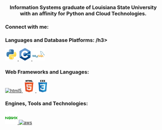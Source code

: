<h3 align="center">Information Systems graduate of Louisiana State University with an affinity for Python and Cloud Technologies.</h3>

<h3 align="left">Connect with me:</h3>
<p align="left">
</p>

<h3 align="left">Languages and Database Platforms: /h3>

<p align="left"> 

<a href="https://www.python.org" target="_blank" rel="noreferrer"> <img src="https://raw.githubusercontent.com/devicons/devicon/master/icons/python/python-original.svg" alt="python" width="40" height="40"/> </a> 
<a href="https://www.w3schools.com/cpp/" target="_blank" rel="noreferrer"> <img src="https://raw.githubusercontent.com/devicons/devicon/master/icons/cplusplus/cplusplus-original.svg" alt="cplusplus" width="40" height="40"/> </a>
<a href="https://www.mysql.com/" target="_blank" rel="noreferrer"> <img src="https://raw.githubusercontent.com/devicons/devicon/master/icons/mysql/mysql-original-wordmark.svg" alt="mysql" width="40" height="40"/> </a>

</p>

<p align="left"> 

<h3 align="left">Web Frameworks and Languages: </h3>

<a href="[https://www.w3.org/html/](https://flask.palletsprojects.com/)" target="_blank" rel="noreferrer"> <img src="https://cdn.jsdelivr.net/gh/devicons/devicon/icons/flask/flask-original-wordmark.svg" alt="html5" width="40 " height="40"/> </a>
<a href="https://www.w3.org/html/" target="_blank" rel="noreferrer"> <img src="https://raw.githubusercontent.com/devicons/devicon/master/icons/html5/html5-original-wordmark.svg" alt="html5" width="40" height="40"/> </a> 
<a href="https://www.w3schools.com/css/" target="_blank" rel="noreferrer"> <img src="https://raw.githubusercontent.com/devicons/devicon/master/icons/css3/css3-original-wordmark.svg" alt="css3" width="40" height="40"/> </a>   

</p>

<p align="left"> 

<h3 align="left">Engines, Tools and Technologies:</h3>

<a href="https://www.nginx.com" target="_blank" rel="noreferrer"> <img src="https://raw.githubusercontent.com/devicons/devicon/master/icons/nginx/nginx-original.svg" alt="nginx" width="40" height="40"/> </a>
<a href="(https://aws.amazon.com/free/?trk=fce796e8-4ceb-48e0-9767-89f7873fac3d&sc_channel=ps&ef_id=CjwKCAjww7KmBhAyEiwA5-PUSsU2fvKCifOf-QLcHncSXBFUhndCoY1EGvvU_IY8cP1ZOVXdkJFWCxoCZlAQAvD_BwE:G:s&s_kwcid=AL!4422!3!432339156150!e!!g!!aws!1644045032!68366401852&all-free-tier.sort-by=item.additionalFields.SortRank&all-free-tier.sort-order=asc&awsf.Free%20Tier%20Types=*all&awsf.Free%20Tier%20Categories=*all)https://aws.amazon.com/free/?trk=fce796e8-4ceb-48e0-9767-89f7873fac3d&sc_channel=ps&ef_id=CjwKCAjww7KmBhAyEiwA5-PUSsU2fvKCifOf-QLcHncSXBFUhndCoY1EGvvU_IY8cP1ZOVXdkJFWCxoCZlAQAvD_BwE:G:s&s_kwcid=AL!4422!3!432339156150!e!!g!!aws!1644045032!68366401852&all-free-tier.sort-by=item.additionalFields.SortRank&all-free-tier.sort-order=asc&awsf.Free%20Tier%20Types=*all&awsf.Free%20Tier%20Categories=*all" target="_blank" rel="noreferrer"> <img src="https://cdn.jsdelivr.net/gh/devicons/devicon/icons/amazonwebservices/amazonwebservices-plain-wordmark.svg" alt="aws" width="40" height="40"/> </a>














